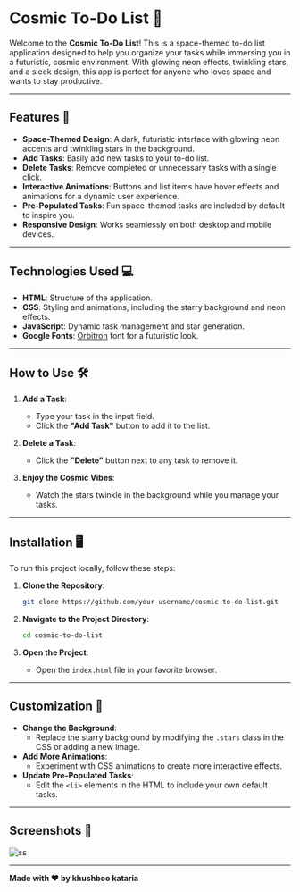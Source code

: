 # Cosmic To-Do List 🌌

Welcome to the **Cosmic To-Do List**! This is a space-themed to-do list application designed to help you organize your tasks while immersing you in a futuristic, cosmic environment. With glowing neon effects, twinkling stars, and a sleek design, this app is perfect for anyone who loves space and wants to stay productive.

---

## Features 🚀

- **Space-Themed Design**: A dark, futuristic interface with glowing neon accents and twinkling stars in the background.
- **Add Tasks**: Easily add new tasks to your to-do list.
- **Delete Tasks**: Remove completed or unnecessary tasks with a single click.
- **Interactive Animations**: Buttons and list items have hover effects and animations for a dynamic user experience.
- **Pre-Populated Tasks**: Fun space-themed tasks are included by default to inspire you.
- **Responsive Design**: Works seamlessly on both desktop and mobile devices.

---

## Technologies Used 💻

- **HTML**: Structure of the application.
- **CSS**: Styling and animations, including the starry background and neon effects.
- **JavaScript**: Dynamic task management and star generation.
- **Google Fonts**: [Orbitron](https://fonts.google.com/specimen/Orbitron) font for a futuristic look.

---

## How to Use 🛠️

1. **Add a Task**:
   - Type your task in the input field.
   - Click the **"Add Task"** button to add it to the list.

2. **Delete a Task**:
   - Click the **"Delete"** button next to any task to remove it.

3. **Enjoy the Cosmic Vibes**:
   - Watch the stars twinkle in the background while you manage your tasks.

---

## Installation 🖥️

To run this project locally, follow these steps:

1. **Clone the Repository**:
   ```bash
   git clone https://github.com/your-username/cosmic-to-do-list.git
   ```

2. **Navigate to the Project Directory**:
   ```bash
   cd cosmic-to-do-list
   ```

3. **Open the Project**:
   - Open the `index.html` file in your favorite browser.

---

## Customization 🎨

- **Change the Background**:
  - Replace the starry background by modifying the `.stars` class in the CSS or adding a new image.
- **Add More Animations**:
  - Experiment with CSS animations to create more interactive effects.
- **Update Pre-Populated Tasks**:
  - Edit the `<li>` elements in the HTML to include your own default tasks.

---

## Screenshots 📸

<img src="" alt="ss">

---



**Made with ❤️ by khushboo kataria**  
